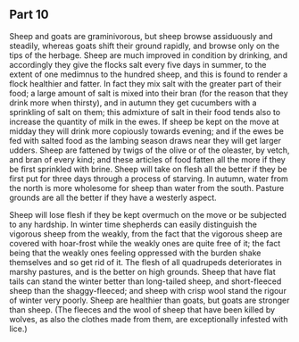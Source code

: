## Part 10

Sheep and goats are graminivorous, but sheep browse assiduously and steadily, whereas goats shift their ground rapidly, and browse only on the tips of the herbage.
Sheep are much improved in condition by drinking, and accordingly they give the flocks salt every five days in summer, to the extent of one medimnus to the hundred sheep, and this is found to render a flock healthier and fatter.
In fact they mix salt with the greater part of their food; a large amount of salt is mixed into their bran (for the reason that they drink more when thirsty), and in autumn they get cucumbers with a sprinkling of salt on them; this admixture of salt in their food tends also to increase the quantity of milk in the ewes.
If sheep be kept on the move at midday they will drink more copiously towards evening; and if the ewes be fed with salted food as the lambing season draws near they will get larger udders.
Sheep are fattened by twigs of the olive or of the oleaster, by vetch, and bran of every kind; and these articles of food fatten all the more if they be first sprinkled with brine.
Sheep will take on flesh all the better if they be first put for three days through a process of starving.
In autumn, water from the north is more wholesome for sheep than water from the south.
Pasture grounds are all the better if they have a westerly aspect.

Sheep will lose flesh if they be kept overmuch on the move or be subjected to any hardship.
In winter time shepherds can easily distinguish the vigorous sheep from the weakly, from the fact that the vigorous sheep are covered with hoar-frost while the weakly ones are quite free of it; the fact being that the weakly ones feeling oppressed with the burden shake themselves and so get rid of it.
The flesh of all quadrupeds deteriorates in marshy pastures, and is the better on high grounds.
Sheep that have flat tails can stand the winter better than long-tailed sheep, and short-fleeced sheep than the shaggy-fleeced; and sheep with crisp wool stand the rigour of winter very poorly.
Sheep are healthier than goats, but goats are stronger than sheep.
(The fleeces and the wool of sheep that have been killed by wolves, as also the clothes made from them, are exceptionally infested with lice.)

